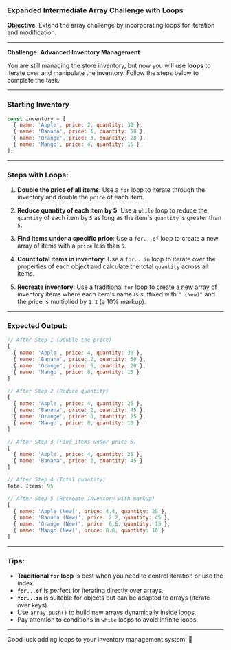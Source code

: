 ### Expanded Intermediate Array Challenge with Loops

**Objective**: Extend the array challenge by incorporating loops for iteration and modification.

---

**Challenge: Advanced Inventory Management**

You are still managing the store inventory, but now you will use **loops** to iterate over and manipulate the inventory. Follow the steps below to complete the task.

---

### Starting Inventory

```javascript
const inventory = [
  { name: 'Apple', price: 2, quantity: 30 },
  { name: 'Banana', price: 1, quantity: 50 },
  { name: 'Orange', price: 3, quantity: 20 },
  { name: 'Mango', price: 4, quantity: 15 }
];
```

---

### Steps with Loops:

1. **Double the price of all items**: Use a `for` loop to iterate through the inventory and double the `price` of each item.

2. **Reduce quantity of each item by 5**: Use a `while` loop to reduce the `quantity` of each item by `5` as long as the item's `quantity` is greater than `5`.

3. **Find items under a specific price**: Use a `for...of` loop to create a new array of items with a `price` less than `5`.

4. **Count total items in inventory**: Use a `for...in` loop to iterate over the properties of each object and calculate the total `quantity` across all items.

5. **Recreate inventory**: Use a traditional `for` loop to create a new array of inventory items where each item's name is suffixed with `" (New)"` and the price is multiplied by `1.1` (a 10% markup).

---

### Expected Output:

```javascript
// After Step 1 (Double the price)
[
  { name: 'Apple', price: 4, quantity: 30 },
  { name: 'Banana', price: 2, quantity: 50 },
  { name: 'Orange', price: 6, quantity: 20 },
  { name: 'Mango', price: 8, quantity: 15 }
]

// After Step 2 (Reduce quantity)
[
  { name: 'Apple', price: 4, quantity: 25 },
  { name: 'Banana', price: 2, quantity: 45 },
  { name: 'Orange', price: 6, quantity: 15 },
  { name: 'Mango', price: 8, quantity: 10 }
]

// After Step 3 (Find items under price 5)
[
  { name: 'Apple', price: 4, quantity: 25 },
  { name: 'Banana', price: 2, quantity: 45 }
]

// After Step 4 (Total quantity)
Total Items: 95

// After Step 5 (Recreate inventory with markup)
[
  { name: 'Apple (New)', price: 4.4, quantity: 25 },
  { name: 'Banana (New)', price: 2.2, quantity: 45 },
  { name: 'Orange (New)', price: 6.6, quantity: 15 },
  { name: 'Mango (New)', price: 8.8, quantity: 10 }
]
```

---

### Tips:
- **Traditional `for` loop** is best when you need to control iteration or use the index.
- **`for...of`** is perfect for iterating directly over arrays.
- **`for...in`** is suitable for objects but can be adapted to arrays (iterate over keys).
- Use `array.push()` to build new arrays dynamically inside loops.
- Pay attention to conditions in `while` loops to avoid infinite loops.

---

Good luck adding loops to your inventory management system! 🎉